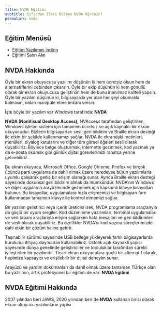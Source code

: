 ```yaml
---
title: NVDA Eğitimi
subtitle: Sıfırdan İleri Düzeye NVDA Öğrenin!
permalink: nvda
---
```


## Eğitim Menüsü

* [Eğitim Yazılımını İndirin](https://server.borfirbora.com/EduAppNVDA-1.0.exe)
* [Eğitimi Satın Alın](https://www.shopier.com/ShowProductNew/products.php?id=33046312)

## NVDA Hakkında

Öyle bir ekran okuyucusu yazılımı düşünün ki hem ücretsiz olsun hem de alternatiflerini cebinden çıkarsın. Öyle bir ekip düşünün ki hem gönüllü olarak bir ekran okuyucusu geliştirsin hem de bunu inanılmaz kaliteli yapsın. Öyle bir yazılım düşünün ki, bilgisayarda yer alan her şeyi okumakla kalmasın, onları manipüle etme imkânı versin.

İşte böyle bir yazılım var Windows tarafında: **NVDA**

**NVDA (NonVisual Desktop Access)**, NVAccess tarafından geliştirilen, Windows işletim sistemi için tamamen ücretsiz ve açık kaynaklı bir ekran okuyucudur. Bizlerin bilgisayarları sesli geri bildirim ve Braille ekran desteği ile etkin bir şekilde kullanmamızı sağlar. NVDA ile ekrandaki metinleri, menüleri, diyalog kutularını ve diğer tüm görsel öğeleri sesli olarak duyabiliriz. Böylece belge oluşturmak, internette gezinmek, kod yazmak ya da e-posta okumak gibi günlük dijital görevlerimizi rahatça yerine getirebiliriz.

Bu ekran okuyucu, Microsoft Office, Google Chrome, Firefox ve birçok üçüncü parti uygulama da dahil olmak üzere neredeyse bütün yazılımlarla uyumlu çalışarak geniş bir erişim olanağı sunar. Ayrıca Braille ekran desteği sayesinde dokunsal geri bildirim almak da mümkündür. NVDA’nın Windows ve diğer uygulama arayüzlerinde gezinmek için kapsamlı klavye kısayolları bulunur. Bu kısayollar, uygulamalara hızla erişmemizi ve bilgisayarı fare kullanmadan tamamen klavye ile kontrol etmemizi sağlar.

Bir yazılım geliştirici veya içerik üreticisi isek, NVDA programlama araçlarıyla da güçlü bir uyum sergiler. Kod düzenleme yazılımları, terminal uygulamaları ve veri tabanı araçlarıyla erişim sağlarken hata mesajları ve geri bildirimleri de sesli olarak duyabiliriz. Bu özellikler NVDA’yı kod yazma süreçlerimizde dahi etkin bir çözüm haline getirir.

Taşınabilir sürümü sayesinde USB belleğe yükleyerek farklı bilgisayarlarda kuruluma ihtiyaç duymadan kullanabiliriz. Üstelik açık kaynaklı yapısı sayesinde dünya genelinde geliştiriciler ve topluluklar tarafından sürekli iyileştirilen bir yazılımdır. Ticari ekran okuyuculara güçlü bir alternatif olarak, hepimize kapsayıcı ve erişilebilir bir dijital deneyim sunar.

Arayüzü ve yardım dokümanları da dahil olmak üzere tamamen TÜrkçe olan bu yazılımın, artık profesyonel bir eğitimi de var: **NVDA Eğitimi**

## NVDA Eğitimi Hakkında

2007 yılından beri JAWS, 2020 yılından beri de **NVDA** kullanan birisi olarak ekran okuyucu yazılımların yapısı